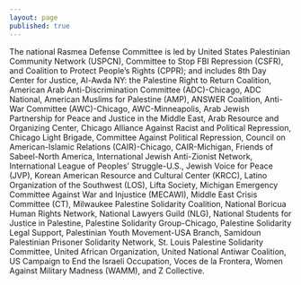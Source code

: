 ```yaml
---
layout: page
published: true
---
```


The national Rasmea Defense Committee is led by United States Palestinian Community Network (USPCN), Committee to Stop FBI Repression (CSFR), and Coalition to Protect People’s Rights (CPPR); and includes 8th Day Center for Justice, Al-Awda NY: the Palestine Right to Return Coalition, American Arab Anti-Discrimination Committee (ADC)-Chicago, ADC National, American Muslims for Palestine (AMP), ANSWER Coalition, Anti-War Committee (AWC)-Chicago, AWC-Minneapolis, Arab Jewish Partnership for Peace and Justice in the Middle East, Arab Resource and Organizing Center, Chicago Alliance Against Racist and Political Repression, Chicago Light Brigade, Committee Against Political Repression, Council on American-Islamic Relations (CAIR)-Chicago, CAIR-Michigan, Friends of Sabeel-North America, International Jewish Anti-Zionist Network, International League of Peoples’ Struggle-U.S., Jewish Voice for Peace (JVP), Korean American Resource and Cultural Center (KRCC), Latino Organization of the Southwest (LOS), Lifta Society, Michigan Emergency Committee Against War and Injustice (MECAWI), Middle East Crisis Committee (CT), Milwaukee Palestine Solidarity Coalition, National Boricua Human Rights Network, National Lawyers Guild (NLG), National Students for Justice in Palestine, Palestine Solidarity Group-Chicago, Palestine Solidarity Legal Support, Palestinian Youth Movement-USA Branch, Samidoun Palestinian Prisoner Solidarity Network, St. Louis Palestine Solidarity Committee, United African Organization, United National Antiwar Coalition, US Campaign to End the Israeli Occupation, Voces de la Frontera, Women Against Military Madness (WAMM), and Z Collective.